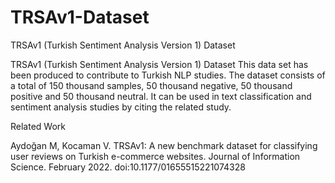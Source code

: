 # TRSAv1-Dataset
TRSAv1 (Turkish Sentiment Analysis Version 1) Dataset


TRSAv1 (Turkish Sentiment Analysis Version 1) Dataset This data set has been produced to contribute to Turkish NLP studies. The dataset consists of a total of 150 thousand samples, 50 thousand negative, 50 thousand positive and 50 thousand neutral. It can be used in text classification and sentiment analysis studies by citing the related study.

Related Work

Aydoğan M, Kocaman V. TRSAv1: A new benchmark dataset for classifying user reviews on Turkish e-commerce websites. Journal of Information Science. February 2022. doi:10.1177/01655515221074328
